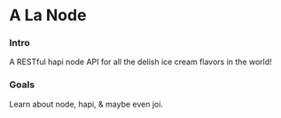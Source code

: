 # A La Node

### Intro
A RESTful hapi node API for all the delish ice cream flavors in the world!

### Goals
Learn about node, hapi, & maybe even joi.
